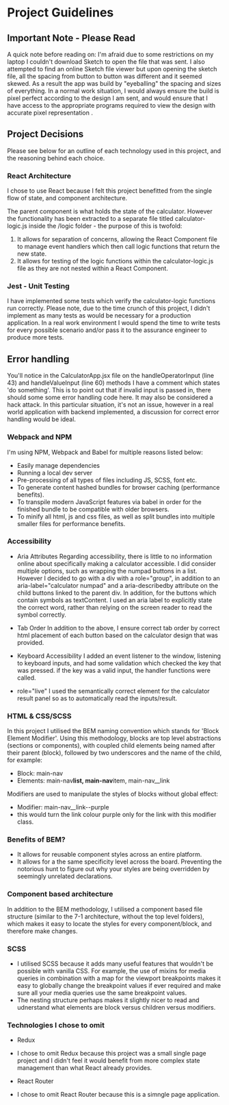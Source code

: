 # Project Guidelines

## Important Note - Please Read

A quick note before reading on: I'm afraid due to some restrictions on my laptop I couldn't download Sketch to open the file that was sent. I also attempted to find an online Sketch file viewer but upon opening the sketch file, all the spacing from button to button was different and it seemed skewed. As a result the app was build by "eyeballing" the spacing and sizes of everything. In a normal work situation, I would always ensure the build is pixel perfect according to the design I am sent, and would ensure that I have access to the appropriate programs required to view the design with accurate pixel representation .

## Project Decisions

Please see below for an outline of each technology used in this project, and the reasoning behind each choice.

### React Architecture

I chose to use React because I felt this project benefitted from the single flow of state, and component architecture.

The parent <CalculatorApp /> component is what holds the state of the calculator. However the functionality has been extracted to a separate file titled calculator-logic.js inside the /logic folder - the purpose of this is twofold:

1. It allows for separation of concerns, allowing the React Component file to manage event handlers which then call logic functions that return the new state.
2. It allows for testing of the logic functions within the calculator-logic.js file as they are not nested within a React Component.

### Jest - Unit Testing

I have implemented some tests which verify the calculator-logic functions run correctly. Please note, due to the time crunch of this project, I didn't implement as many tests as would be necessary for a production application. In a real work environment I would spend the time to write tests for every possible scenario and/or pass it to the assurance engineer to produce more tests.

## Error handling

You'll notice in the CalculatorApp.jsx file on the handleOperatorInput (line 43) and handleValueInput (line 60) methods I have a comment which states 'do something'. This is to point out that if invalid input is passed in, there should some some error handling code here. It may also be considered a hack attack. In this particular situation, it's not an issue, however in a real world application with backend implemented, a discussion for correct error handling would be ideal.

### Webpack and NPM

I'm using NPM, Webpack and Babel for multiple reasons listed below:

- Easily manage dependencies
- Running a local dev server
- Pre-processing of all types of files including JS, SCSS, font etc.
- To generate content hashed bundles for browser caching (performance benefits).
- To transpile modern JavaScript features via babel in order for the finished bundle to be compatible with older browsers.
- To minify all html, js and css files, as well as split bundles into multiple smaller files for performance benefits.

### Accessibility

- Aria Attributes
  Regarding accessibility, there is little to no information online about specifically making a calculator accessible. I did consider multiple options, such as wrapping the numpad buttons in a list. However I decided to go with a div with a role="group", in addition to an aria-label="calculator numpad" and a aria-describedby attribute on the child buttons linked to the parent div. In addition, for the buttons which contain symbols as textContent. I used an aria label to explicitly state the correct word, rather than relying on the screen reader to read the symbol correctly.

- Tab Order
  In addition to the above, I ensure correct tab order by correct html placement of each button based on the calculator design that was provided.

- Keyboard Accessibility
  I added an event listener to the window, listening to keyboard inputs, and had some validation which checked the key that was pressed. if the key was a valid input, the handler functions were called.

- role="live"
  I used the semantically correct <output> element for the calculator result panel so as to automatically read the inputs/result.

### HTML & CSS/SCSS

In this project I utilised the BEM naming convention which stands for 'Block Element Modifier'. Using this methodology, blocks are top level abstractions (sections or components), with coupled child elements being named after their parent (block), followed by two underscores and the name of the child, for example:

- Block: main-nav
- Elements: main-nav**list, main-nav**item, main-nav\_\_link

Modifiers are used to manipulate the styles of blocks without global effect:

- Modifier: main-nav\_\_link--purple
- this would turn the link colour purple only for the link with this modifier class.

### Benefits of BEM?

- It allows for reusable component styles across an entire platform.
- It allows for a the same specificity level across the board. Preventing the notorious hunt to figure out why your styles are being overridden by seemingly unrelated declarations.

### Component based architecture

In addition to the BEM methodology, I utilised a component based file structure (similar to the 7-1 architecture, without the top level folders), which makes it easy to locate the styles for every component/block, and therefore make changes.

### SCSS

- I utilised SCSS because it adds many useful features that wouldn't be possible with vanilla CSS. For example, the use of mixins for media queries in combination with a map for the viewport breakpoints makes it easy to globally change the breakpoint values if ever required and make sure all your media queries use the same breakpoint values.
- The nesting structure perhaps makes it slightly nicer to read and udnerstand what elements are block versus children versus modifiers.

### Technologies I chose to omit

- Redux
- I chose to omit Redux because this project was a small single page project and I didn't feel it would benefit from more complex state management than what React already provides.

- React Router
- I chose to omit React Router because this is a simngle page application.
